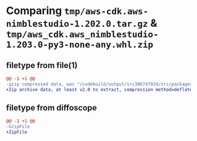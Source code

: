 # Comparing `tmp/aws-cdk.aws-nimblestudio-1.202.0.tar.gz` & `tmp/aws_cdk.aws_nimblestudio-1.203.0-py3-none-any.whl.zip`

## filetype from file(1)

```diff
@@ -1 +1 @@
-gzip compressed data, was "/codebuild/output/src306747024/src/packages/@aws-cdk/aws-nimblestudio/dist/python/aws-cdk.aws-nimblestudio-1.202.0.tar", last modified: Fri May 19 23:12:47 2023, max compression
+Zip archive data, at least v2.0 to extract, compression method=deflate
```

## filetype from diffoscope

```diff
@@ -1 +1 @@
-GzipFile
+ZipFile
```

